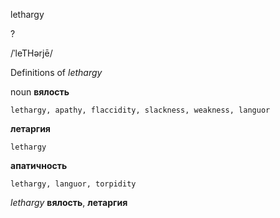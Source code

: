 lethargy

?

/ˈleTHərjē/

Definitions of _lethargy_

noun
**вялость**

    lethargy, apathy, flaccidity, slackness, weakness, languor
**летаргия**

    lethargy
**апатичность**

    lethargy, languor, torpidity

_lethargy_
**вялость**, **летаргия**